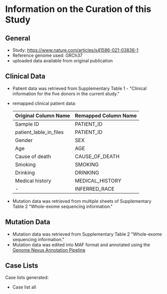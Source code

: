 # **Information on the Curation of this Study**

## General
* Study: https://www.nature.com/articles/s41586-021-03836-1
* Reference genome used: GRCh37
* uploaded data available from original publication

## Clinical Data
* Patient data was retrieved from Supplementary Table 1 - "Clinical information for the five donors in the current study."
* remapped clinical patient data:

  | Original Column Name | Remapped Column Name|
  |----------------------|---------------------|
  |Sample ID             |PATIENT_ID           |
  |patient_lable_in_files|PATIENT_ID           |
  |Gender                |SEX                  |
  |Age                   |AGE                  |
  |Cause of death        |CAUSE_OF_DEATH       |
  |Smoking               |SMOKING              |
  |Drinking              |DRINKING             |
  |Medical history       |MEDICAL_HISTORY      |
  |-                     |INFERRED_RACE        |

* Mutation data was retrieved from multiple sheets of Supplementary Table 2 "Whole-exome sequencing information."

 
## Mutation Data
  * Mutation data was retrieved from Supplementary Table 2 "Whole-exome sequencing information."
  * Mutation data was edited into MAF format and annotated using the [Genome Nexus Annotation Pipeline](https://github.com/genome-nexus/genome-nexus-annotation-pipeline)

## Case Lists
Case lists generated:
* Case list all